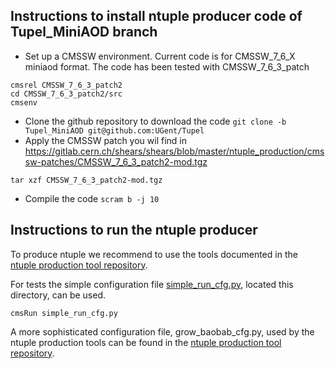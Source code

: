 Instructions to install ntuple producer code of Tupel_MiniAOD branch
--------------------------------------------------------------------

* Set up a CMSSW environment. Current code is for CMSSW_7_6_X miniaod format. The code has been tested with CMSSW_7_6_3_patch
```
cmsrel CMSSW_7_6_3_patch2
cd CMSSW_7_6_3_patch2/src
cmsenv
```
* Clone the github repository to download the code
`git clone -b Tupel_MiniAOD git@github.com:UGent/Tupel`
* Apply the CMSSW patch you wil find in https://gitlab.cern.ch/shears/shears/blob/master/ntuple_production/cmssw-patches/CMSSW_7_6_3_patch2-mod.tgz
```
tar xzf CMSSW_7_6_3_patch2-mod.tgz
```
* Compile the code
`scram b -j 10`

Instructions to run the ntuple producer
---------------------------------------

To produce ntuple we recommend to use the tools documented in the [ntuple production tool repository](https://gitlab.cern.ch/shears/shears/blob/master/ntuple_production/README.md).

For tests the simple configuration file [simple_run_cfg.py](https://github.com/UGent/Tupel/blob/Tupel_MiniAOD/Tupel/simple_run_cfg.py), located this directory, can be used.

`cmsRun simple_run_cfg.py`

A more sophisticated configuration file, grow_baobab_cfg.py, used by the ntuple production tools can be found in the [ntuple production tool repository](https://gitlab.cern.ch/shears/shears/blob/master/ntuple_production/).

